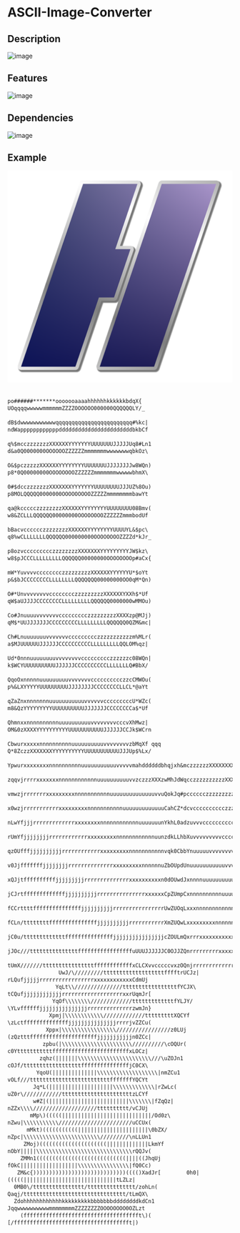 # ASCII-Image-Converter


## Description

![image](https://user-images.githubusercontent.com/66129931/155897899-7aa64b23-7520-4a42-bd65-5d858e1d3bdf.png)

## Features

![image](https://user-images.githubusercontent.com/66129931/155897905-c96be977-6bee-4808-a383-2f329b4f0054.png)

## Dependencies

![image](https://user-images.githubusercontent.com/66129931/155897915-07b237e6-b17d-4c7c-aec6-a0d7b2172c1c.png)

## Example

![example](input/example.png)
                                                                                                                                                      
                                                                                                                                                      
                                                po######*******ooooooaaaahhhhhhkkkkkkbdqX{          UOqqqqwwwwwmmmmmmZZZZOOOOOO000000QQQQQQLY/_       
                                               dB$dwwwwwwwwwwwqqqqqqqqqqqqqqqqqqqqqqqq#%kc|        ndWappppppppppppdddddddddddddddddddddddbkbCf       
                                              q%$mcczzzzzzzXXXXXXYYYYYYYUUUUUUUJJJJJUq8#Ln1        d&a0Q0000000OOOOOOZZZZZZmmmmmmmwwwwwwwqbkOz\       
                                             O&$pczzzzzXXXXXXYYYYYYYYUUUUUUUJJJJJJJJw8WQn)        p8*0Q00000000OOOOOOOOZZZZZZmmmmmmmwwwwwbhmX\        
                                            0#$dcczzzzzzzXXXXXXXYYYYYYYUUUUUUUUJJJUZ%8Ou)        p8MOLQQQQQ0000000OOOOOOOOOZZZZZmmmmmmmmbawYt         
                                           qa@kccccczzzzzzzzXXXXXXYYYYYYYYUUUUUUUU08Bmv(        w8&ZCLLLQQQQQQ00000000OOOOOOOOZZZZZZmmmbodUf          
                                           bBacvcccccczzzzzzzzXXXXXXYYYYYYYYUUUUYL&$pc\        q8%wCLLLLLLLQQQQQQ000000000OOOOOOOOZZZZd*kJr_          
                                          p8ozvccccccccczzzzzzzzXXXXXXXYYYYYYYYYJW$kz\        w8$pJCCCLLLLLLLLLQQQQQQ00000000OOOOOOOOp#aCx{           
                                         mW*YuvvvvcccccccczzzzzzzzzXXXXXXYYYYYYU*$oYt        p&$bJCCCCCCCCLLLLLLLLQQQQQQQ00000000OO0qM*Qn)            
                                        O#*UnvvvvvvvvcccccccczzzzzzzzzXXXXXXYXXh$*Uf        qW$aUJJJJCCCCCCCCLLLLLLLLLQQQQQQ0000000wMMOu)             
                                       Co#JnuuuuvvvvvvvccccccccczzzzzzzzzXXXXzp@MJj)       qM$*UUJJJJJJJCCCCCCCCCLLLLLLLLLQQQQQQ0QZM&mc|              
                                      Ch#Lnuuuuuuuvvvvvvvccccccccczzzzzzzzzzzm%MLr(        a$MJUUUUUUJJJJJJCCCCCCCCCCLLLLLLLLLQQLOM%qz|               
                                     Ud*0nnnuuuuuuuuvvvvvvvvccccccccczzzzzzc08WQn|        k$WCYUUUUUUUUUUJJJJJJCCCCCCCCCCLLLLLLLQ#BbX/                
                                    QqoOxnnnnnuuuuuuuuuvvvvvvvcccccccccczzcCMWOu(        p%&LXYYYYYUUUUUUUUUJJJJJJJJCCCCCCCCLLCL*@aYt                 
                                   qZaZnxnnnnnnnuuuuuuuuuuuvvvvvvcccccccccU*WZc(        m8&QzYYYYYYYYYUUUUUUUUUUJJJJJJJCCCCCCCCa$*Uf                  
                                   QhmnxxnnnnnnnnnnuuuuuuuuuuvvvvvvvvcccvXhMwz|        OM&0zXXXXYYYYYYYYYYUUUUUUUUUUUJJJJJJCCJk$WCrn                  
                                  CbwurxxxxxnnnnnnnnnnuuuuuuuuuuvvvvvvvvzbMqXf qqq    Q*8ZczzXXXXXXXYYYYYYYYYYUUUUUUUUUUUJJJUp$%Lx/                   
                                 Ypwurxxxxxxxxnnnnnnnnnnuuuuuuuuuuuvvvvvmahddddddbhqjxh&mczzzzzzXXXXXXXXYYYYYYYYYYYUUUUUUUUYm@%0n|                    
                                zqqvjrrrrxxxxxxxnnnnnnnnnnnnuuuuuuuuuuvvzczzzXXXzwMhJdWqcczzzzzzzzzzXXXXXXXXYYYYYYYYYYYUUUY0%BZu(                     
                               vmwzjrrrrrrrxxxxxxxxxnnnnnnnnnnnuuuuuuuuuuuuuuvvuQokJq#pcccccczzzzzzzzzzzzXXXXXXXXYYYYYYYYYLWBwv|                      
                              x0wzjrrrrrrrrrrrxxxxxxxxxnnnnnnnnnnnuuuuuuuuuuuuuCahCZ*dcvcccccccccczzzzzzzzzzzXXXXXXXXXYYXJ*%pz\                       
                             nLwYfjjjrrrrrrrrrrrrrxxxxxxxxnnnnnnnnnnnnuuuuuuunYkhL0adzuvvvccccccccccccczzzzzzzzzzzXXXXXXYa%dX/                        
                            rUmYfjjjjjjjjrrrrrrrrrrrrxxxxxxxxxnnnnnnnnnnnnuunzdkLLhbXuvvvvvvvvvcccccccccccczzzzzzzzzzzzXb8kYt                         
                           qzOUfffjjjjjjjjjjrrrrrrrrrrrrxxxxxxxxxnnnnnnnnnnnvqk0CbbYnuuuuuvvvvvvvvvvccccccccccczzzzzzzcqWhUf                          
                           v0JjfffffffjjjjjjjjrrrrrrrrrrrrrrxxxxxxxxxnnnnnnuZbOUpdUnuuuuuuuuuuuvvvvvvvvvccccccccccccccZMhJr(                          
                          xQJjtffffffffffjjjjjjjjjrrrrrrrrrrrrrrxxxxxxxxxxn0dOUwdJxnnnnuuuuuuuuuuuuuvvvvvvvvvvccccccvQ*aLx(                           
                         jCJrtfffffffffffffjjjjjjjjjjrrrrrrrrrrrrrrrxxxxxxCpZUmpCxnnnnnnnnnnuuuuuuuuuuuuuuvvvvvvvvvuCoaQn1                            
                        fCCrttttfffffffffffffffjjjjjjjjjjrrrrrrrrrrrrrrrrUwZUOqLxxxnnnnnnnnnnnnnuuuuuuuuuuuuuuuvvvuYka0v(                             
                       fCLn/ttttttttfffffffffffffffjjjjjjjjjjrrrrrrrrrrrXmZUQwLxxxxxxxxxnnnnnnnnnnnnnnuuuuuuuuuuuuzdhOc|                              
                      jC0u/tttttttttttttfffffffffffffffjjjjjjjjjjjjjjjjcZOULmQxrrrxxxxxxxxxxxnnnnnnnnnnnnnnnnuuunvqhZz\                               
                     jJOc///tttttttttttttttfffffffffffffffffuUUUJJJJJJC0OJJZQnrrrrrrrrrxxxxxxxxxxxxnnnnnnnnnnnnnumkmX/                                
                    tUmX///////ttttttttttttttttffffffffffffxCLCXvvcccccvxzOQnjrrrrrrrrrrrrrrrxxxxxxxxxxxxxnnnnnn0bmYt                                 
                    UwJ/\/////////tttttttttttttttttttfffftrUCJz|        rLQufjjjjjrrrrrrrrrrrrrrrrrxxxxxxxxxxxxCdmUj                                  
                   YqLt\\///////////////tttttttttttttttttfYCJX\        tCQufjjjjjjjjjjjjrrrrrrrrrrrrrrrrrrrxxrUqmJr[                                  
                  YqOf\\\\\\\\/////////////tttttttttttttfYLJY/        \YLvffffffjjjjjjjjjjjjjjjrrrrrrrrrrrrrrzwmJn}                                   
                 Xpmj|\\\\\\\\\\\\/////////////tttttttttXQCYf        \zLctffffffffffffffjjjjjjjjjjjjjjjrrrrjvZZCu(                                    
                Xppx|\\\\\\\\\\\\\\\\\/////////////////z0LUj        (zQztttfffffffffffffffffffffjjjjjjjjjjjn0ZCc|                                     
               zpbu(|\\\\\\\\\\\\\\\\\\\\\\//////////\cOQUr(        c0YtttttttttttffffffffffffffffffffffffxLOCz|                                      
              zqhz(|||||||\\\\\\\\\\\\\\\\\\\\\\\///\uZOJn1        cOJf/ttttttttttttttttttfffffffffffffffjC0CX\                                       
             YqoU(||||||||||||||\\\\\\\\\\\\\\\\\\\|nmZCu1        vOLf///tttttttttttttttttttttttttfffffffYQCYt                                        
            Jq*L(||||||||||||||||||||\\\\\\\\\\\\\|rZwLc(        uZ0r\////////////ttttttttttttttttttttttzLCYf                                         
            w#Z|(|||||||||||||||||||||||||\\\\\\\|fZqQz|        nZZx\\\\////////////////////tttttttttt/vCJUj                                          
           mMp\)(((((||||||||||||||||||||||||||||/Od0z\        nZwu|\\\\\\\\\\\///////////////////////uCCUx(                                          
          mMkt)(((((((((((||||||||||||||||||||||\0bZX/        nZpc|\\\\\\\\\\\\\\\\\\\\\\\\/////////\nLLUn1                                           
         ZMoj)(((((((((((((((((((((|||||||||||||LkmYf        nObY|||||\\\\\\\\\\\\\\\\\\\\\\\\\\\\\\rQQJv(                                            
        ZMMn1((((((((((((((((((((((((((((||||((JhqUj        fOkC||||||||||||||||||\\\\\\\\\\\\\\\\|fQ0Cc)                                             
       ZM&c{)))))))))))))))))))))))))))))(((()XadJr[        0h0|(((((|||||||||||||||||||||||||||||tLZLz|                                              
      0MB0\/tttttttttttttttt/ttttttttttttttt/zohLn(        Qaqj/tttttttttttttttttttttttttttttttt/tLmQX\                                               
      ZdohhhhhhhhhhhhkkkkkkkkkbbbbbbbddddddddkdCn1         JqqwwwwwwwwwwmmmmmmmmZZZZZZZZOOOOOOOO0OZLzt                                                
        (fffffffffffffffffffffffffffffffffffft\)(           [/fffffffffffffffffffffffffffffffffffft|)                                                 
                                                                                                                                                      
                                                                                                                                                      
